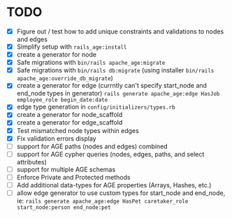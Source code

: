 # TODO

- [x] Figure out / test how to add unique constraints and validations to nodes and edges
- [x] Simplify setup with `rails_age:install`
- [x] create a generator for node
- [x] Safe migrations with `bin/rails apache_age:migrate`
- [x] Safe migrations with `bin/rails db:migrate` (using installer `bin/rails apache_age:override_db_migrate`)
- [x] create a generator for edge (currntly can't specify start_node and end_node types in generator)
      `rails generate apache_age:edge HasJob employee_role begin_date:date`
- [x] edge type generation in `config/initializers/types.rb`
- [x] create a generator for node_scaffold
- [x] create a generator for edge_scaffold
- [x] Test mismatched node types within edges
- [x] Fix validation errors display
- [ ] support for AGE paths (nodes and edges) combined
- [ ] support for AGE cypher queries (nodes, edges, paths, and select attributes)
- [ ] support for multiple AGE schemas
- [ ] Enforce Private and Protected methods
- [ ] Add additional data-types for AGE properties (Arrays, Hashes, etc.)
- [ ] allow edge generator to use custom types for start_node and end_node, ie:
      `rails generate apache_age:edge HasPet caretaker_role start_node:person end_node:pet`
